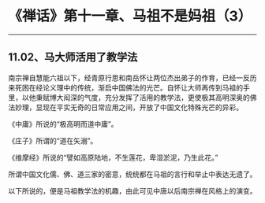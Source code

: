# 《禅话》第十一章、马祖不是妈祖（3）

------

## 11.02、马大师活用了教学法

南宗禅自慧能六祖以下，经青原行思和南岳怀让两位杰出弟子的作育，已经一反历来死困在经论义理中的传统，渐启中国佛法的光芒。自怀让大师再传到马祖的手里，以他秉赋博大闳深的气度，充分发挥了活用的教学法，更使极其高明深奥的佛法妙理，显现在平实无奇的日常应用之间，开放了中国文化特殊光芒的异彩。

《中庸》所说的“极高明而道中庸”。

《庄子》所谓的“道在矢溺”。

《维摩经》所说的“譬如高原陆地，不生莲花，卑湿淤泥，乃生此花。”

所谓中国文化儒、佛、道三家的密意，统统都在马祖的言行和举止中表达无遗了。

以下所说的，便是马祖教学法的机趣，由此可见中唐以后南宗禅在风格上的演变。

